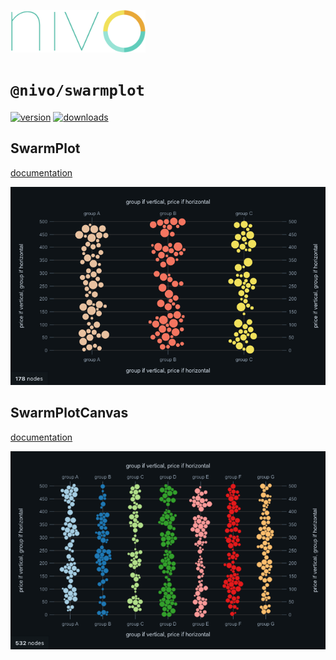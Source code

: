 <a href="https://nivo.rocks"><img alt="nivo" src="https://raw.githubusercontent.com/plouc/nivo/master/nivo.png" width="216" height="68"/></a>

# `@nivo/swarmplot`

[![version](https://img.shields.io/npm/v/@nivo/swarmplot?style=for-the-badge)](https://www.npmjs.com/package/@nivo/swarmplot)
[![downloads](https://img.shields.io/npm/dm/@nivo/swarmplot?style=for-the-badge)](https://www.npmjs.com/package/@nivo/swarmplot)

## SwarmPlot

[documentation](http://nivo.rocks/swarmplot/)

![SwarmPlot](https://raw.githubusercontent.com/plouc/nivo/master/website/src/assets/captures/swarmplot.png)

## SwarmPlotCanvas

[documentation](http://nivo.rocks/swarmplot/canvas/)

![SwarmPlotCanvas](https://raw.githubusercontent.com/plouc/nivo/master/website/src/assets/captures/swarmplot-canvas.png)
